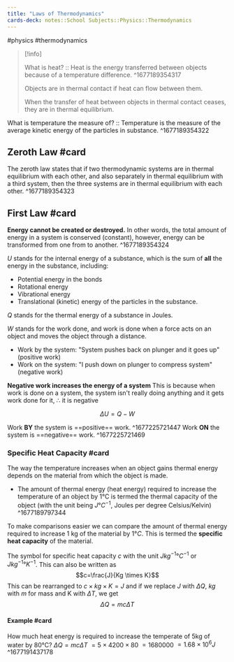 ```yaml
---
title: "Laws of Thermodynamics"
cards-deck: notes::School Subjects::Physics::Thermodynamics
---
```

#physics #thermodynamics

> [!info]
> 
> What is heat? :: Heat is the energy transferred between objects because of a temperature difference.  ^1677189354317
> 
> Objects are in thermal contact if heat can flow between them.
> 
> When the transfer of heat between objects in thermal contact ceases, they are in thermal equilibrium.

What is temperature the measure of? :: Temperature is the measure of the average kinetic energy of the particles in substance. ^1677189354322

## Zeroth Law #card
The zeroth law states that if two thermodynamic systems are in thermal equilibrium with each other, and also separately in thermal equilibrium with a third system, then the three systems are in thermal equilibrium with each other.
^1677189354323

## First Law #card
**Energy cannot be created or destroyed.** In other words, the total amount of energy in a system is conserved (constant), however, energy can be transformed from one from to another.
^1677189354324

$U$ stands for the internal energy of a substance, which is the sum of **all** the energy in the substance, including:
- Potential energy in the bonds
- Rotational energy
- Vibrational energy
- Translational (kinetic) energy of the particles in the substance.

$Q$ stands for the thermal energy of a substance in Joules.

$W$ stands for the work done, and work is done when a force acts on an object and moves the object through a distance.
- Work by the system: "System pushes back on plunger and it goes up" (positive work) 
- Work on the system: "I push down on plunger to compress system" (negative work)

**Negative work increases the energy of a system**
This is because when work is done on a system, the system isn't really doing anything and it gets work done for it, ∴ it is negative

$$ΔU=Q - W$$

Work **BY** the system is ==positive== work.
^1677225721447
Work **ON** the system is  ==negative== work.
^1677225721469

### Specific Heat Capacity #card
The way the temperature increases when an object gains thermal energy depends on the material from which the object is made.
- The amount of thermal energy (heat energy) required to increase the temperature of an object by 1°C is termed the thermal capacity of the object (with the unit being $J °C^{-1}$, Joules per degree Celsius/Kelvin)
^1677189797344

To make comparisons easier we can compare the amount of thermal energy required to increase 1 kg of the material by $1°C$. This is termed the **specific heat capacity** of the material.

The symbol for specific heat capacity $c$ with the unit $J kg^{-1}°C^{-1}$ or $J kg^{-1}°K^{-1}$. 
This can also be written as $$c=\frac{J}{Kg \times K}$$
This can be rearranged to $c \times kg \times K = J$ and if we replace $J$ with $ΔQ$, $kg$ with $m$ for mass and K with $ΔT$, we get $$ΔQ=mcΔT$$

#### Example #card
How much heat energy is required to increase the temperate of 5kg of water by 80°C?
$ΔQ = mcΔT$
      $= 5 \times 4200 \times 80$
      $= 1680000$
      $= 1.68 \times 10^6 J$
^1677191437178

